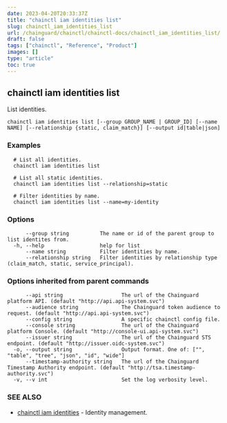 ```yaml
---
date: 2023-04-20T20:33:37Z
title: "chainctl iam identities list"
slug: chainctl_iam_identities_list
url: /chainguard/chainctl/chainctl-docs/chainctl_iam_identities_list/
draft: false
tags: ["chainctl", "Reference", "Product"]
images: []
type: "article"
toc: true
---
```

## chainctl iam identities list

List identities.

```
chainctl iam identities list [--group GROUP_NAME | GROUP_ID] [--name NAME] [--relationship {static, claim_match}] [--output id|table|json]
```

### Examples

```
  # List all identities.
  chainctl iam identities list
  
  # List all static identities.
  chainctl iam identities list --relationship=static
  
  # Filter identities by name.
  chainctl iam identities list --name=my-identity
```

### Options

```
      --group string          The name or id of the parent group to list identites from.
  -h, --help                  help for list
      --name string           Filter identities by name.
      --relationship string   Filter identities by relationship type (claim_match, static, service_principal).
```

### Options inherited from parent commands

```
      --api string                   The url of the Chainguard platform API. (default "http://api.api-system.svc")
      --audience string              The Chainguard token audience to request. (default "http://api.api-system.svc")
      --config string                A specific chainctl config file.
      --console string               The url of the Chainguard platform Console. (default "http://console-ui.api-system.svc")
      --issuer string                The url of the Chainguard STS endpoint. (default "http://issuer.oidc-system.svc")
  -o, --output string                Output format. One of: ["", "table", "tree", "json", "id", "wide"]
      --timestamp-authority string   The url of the Chainguard Timestamp Authority endpoint. (default "http://tsa.timestamp-authority.svc")
  -v, --v int                        Set the log verbosity level.
```

### SEE ALSO

* [chainctl iam identities](/chainguard/chainctl/chainctl-docs/chainctl_iam_identities/)	 - Identity management.

